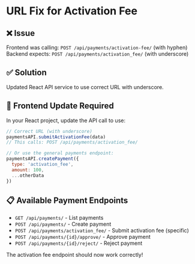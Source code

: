 # URL Fix for Activation Fee

## ❌ Issue
Frontend was calling: `POST /api/payments/activation-fee/` (with hyphen)
Backend expects: `POST /api/payments/activation_fee/` (with underscore)

## ✅ Solution
Updated React API service to use correct URL with underscore.

## 🔧 Frontend Update Required
In your React project, update the API call to use:
```javascript
// Correct URL (with underscore)
paymentsAPI.submitActivationFee(data)
// This calls: POST /api/payments/activation_fee/

// Or use the general payments endpoint:
paymentsAPI.createPayment({
  type: 'activation_fee',
  amount: 100,
  ...otherData
})
```

## 📋 Available Payment Endpoints
- `GET /api/payments/` - List payments
- `POST /api/payments/` - Create payment
- `POST /api/payments/activation_fee/` - Submit activation fee (specific)
- `POST /api/payments/{id}/approve/` - Approve payment
- `POST /api/payments/{id}/reject/` - Reject payment

The activation fee endpoint should now work correctly!